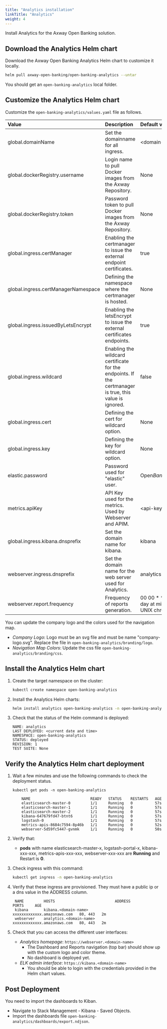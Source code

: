 ```yaml
---
title: "Analytics installation"
linkTitle: "Analytics"
weight: 4
---
```

Install Analytics for the Axway Open Banking solution.

## Download the Analytics Helm chart

Download the Axway Open Banking Analytics Helm chart to customize it locally.

```bash
helm pull axway-open-banking/open-banking-analytics --untar
```

You should get an `open-banking-analytics` local folder.

## Customize the Analytics Helm chart

Customize the `open-banking-analytics/values.yaml` file as follows.

| Value         | Description                           | Default value  |
|:------------- |:------------------------------------- |:-------------- |
| global.domainName | Set the domainname for all ingress. | \<domain-name> |
| global.dockerRegistry.username | Login name to pull Docker images from the Axway Repository. | None |
| global.dockerRegistry.token | Password token to pull Docker images from the Axway Repository. | None |
| global.ingress.certManager | Enabling the certmanager to issue the external endpoint certificates. | true |
| global.ingress.certManagerNamespace | Defining the namespace where the certmanager is hosted. | None |
| global.ingress.issuedByLetsEncrypt | Enabling the letsEncrypt to issue the external certificates endpoints. | true |
| global.ingress.wildcard | Enabling the wildcard certificate for the endpoints. If the certmanager is true, this value is ignored. | false |
| global.ingress.cert | Defining the cert for wildcard option. | None |
| global.ingress.key | Defining the key for wildcard option. | None |
| elastic.password | Password used for "elastic" user. | Open*Banking*2021 |
| metrics.apiKey | API Key used for the metrics. Used by Webserver and APIM. | \<api-key> |
| global.ingress.kibana.dnsprefix | Set the domain name for kibana. | kibana |
| webserver.ingress.dnsprefix | Set the domain name for the web server used for Analytics. | analytics |
| webserver.report.frequency | Frequency of reports generation. | 00 00 \* \* \* (Every day at midnight) in UNIX chron format |

You can update the company logo and the colors used for the navigation map.

* *Company Logo*: Logo must be an svg file and must be name "company-logo.svg". Replace the file in `open-banking-analytics/branding/logo`.
* *Navigation Map Colors*: Update the css file `open-banking-analytics/branding/css`.

## Install the Analytics Helm chart

1. Create the target namespace on the cluster:

   ```bash
   kubectl create namespace open-banking-analytics
   ```

2. Install the Analytics Helm charts:

   ```bash
   helm install analytics open-banking-analytics -n open-banking-analytics
   ```

3. Check that the status of the Helm command is deployed:

   ```
   NAME: analytics 
   LAST DEPLOYED: <current date and time>
   NAMESPACE: open-banking-analytics 
   STATUS: deployed
   REVISION: 1 
   TEST SUITE: None
   ```

## Verify the Analytics Helm chart deployment

1. Wait a few minutes and use the following commands to check the deployment status.

   ```
   kubectl get pods -n open-banking-analytics 
   ```

   ```
       NAME                           READY   STATUS    RESTARTS   AGE
       elasticsearch-master-0         1/1     Running   0          57s
       elasticsearch-master-1         1/1     Running   0          57s
       elasticsearch-master-2         1/1     Running   0          57s
       kibana-647679fd47-btnt6        1/1     Running   0          57s
       logstash-0                     1/1     Running   0          57s
       metrics-apis-8684c7594-8p46b   1/1     Running   0          52s
       webserver-5d59fc5447-gvnmk     1/1     Running   0          50s
   ```

2. Verify that:
   * **pods** with name elasticsearch-master-x, logstash-portal-x, kibana-xxx-xxx, metrics-apis-xxx-xxx, webserver-xxx-xxx are **Running** and Restart is **0**.

3. Check ingress with this command:

   ```bash
   kubectl get ingress -n open-banking-analytics 
   ```

4. Verify that these ingress are provisioned. They must have a public ip or a dns value in the ADDRESS column.

   ```
    NAME         HOSTS                           ADDRESS                       PORTS     AGE
    kibana       kibana.<domain-name>            xxxxxxxxxxxxx.amazonaws.com   80, 443   2m
    webserver    analytics.<domain-name>         xxxxxxxxxxxxx.amazonaws.com   80, 443   2m
   ```

5. Check that you can access the different user interfaces:
   * *Analytics homepage*: `https://webserver.<domain-name>`
      * The Dashboard and Reports navigation (top bar) should show up with the custom logo and color theme.
      * No dashboard is deployed yet.
   * *ELK admin interface*: `https://kibana.<domain-name>`
      * You should be able to login with the credentials provided in the Helm chart values.

## Post Deployment

You need to import the dashboards to Kiban.

* Navigate to Stack Management - Kibana - Saved Objects.
* Import the dashboards file `open-banking-analytics/dashboards/export.ndjson`.